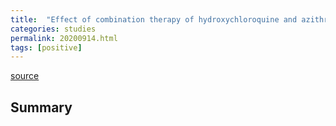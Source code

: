 ```yaml
---
title:  "Effect of combination therapy of hydroxychloroquine and azithromycin on mortality in COVID‐19 patients"
categories: studies
permalink: 20200914.html
tags: [positive]
---
```


[source](https://ascpt.onlinelibrary.wiley.com/doi/abs/10.1111/cts.12860)

## Summary

```In this study, we found a reduced in‐hospital mortality in patients treated with a combination of hydroxychloroquine and azithromycin after adjustment for comorbidities. A large randomized trial is necessary to confirm these findings.

```
